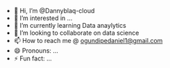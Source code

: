 - 👋 Hi, I’m @Dannyblaq-cloud
- 👀 I’m interested in ...
- 🌱 I’m currently learning Data anaylytics
- 💞️ I’m looking to collaborate on data science
- 📫 How to reach me @ ogundipedaniel1@gmail.com
- 😄 Pronouns: ...
- ⚡ Fun fact: ...

<!---
Dannyblaq-cloud/Dannyblaq-cloud is a ✨ special ✨ repository because its `README.md` (this file) appears on your GitHub profile.
You can click the Preview link to take a look at your changes.
--->
